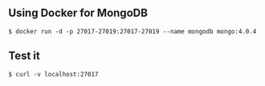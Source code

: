 
## Using Docker for MongoDB
```
$ docker run -d -p 27017-27019:27017-27019 --name mongodb mongo:4.0.4
```
## Test it
```
$ curl -v localhost:27017
```
